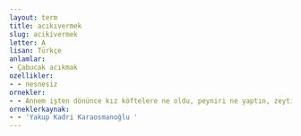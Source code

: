 ```yaml
---
layout: term
title: acıkıvermek
slug: acikivermek
letter: A
lisan: Türkçe
anlamlar:
- Çabucak acıkmak
ozellikler:
- - nesnesiz
ornekler:
- - Annem işten dönünce kız köftelere ne oldu, peyniri ne yaptın, zeytin nereye gitti diye sorardı; ben de karnım acıkıverdi, yedim, derdim ve o akşam ağzıma bir lokma koymadan yatardım.
orneklerkaynak:
- - 'Yakup Kadri Karaosmanoğlu '
---
```

